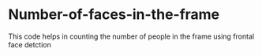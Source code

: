 # Number-of-faces-in-the-frame
This code helps in counting the number of people in the frame using frontal face detction
